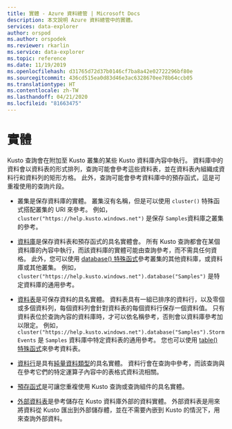 ```yaml
---
title: 實體 - Azure 資料總管 | Microsoft Docs
description: 本文說明 Azure 資料總管中的實體。
services: data-explorer
author: orspod
ms.author: orspodek
ms.reviewer: rkarlin
ms.service: data-explorer
ms.topic: reference
ms.date: 11/19/2019
ms.openlocfilehash: d31765d72d37b0146cf7ba8a42e02722296bf80e
ms.sourcegitcommit: 436cd515ea0d83d46e3ac6328670ee78b64ccb05
ms.translationtype: HT
ms.contentlocale: zh-TW
ms.lasthandoff: 04/21/2020
ms.locfileid: "81663475"
---
```

# <a name="entities"></a>實體

Kusto 查詢會在附加至 Kusto 叢集的某些 Kusto 資料庫內容中執行。 資料庫中的資料會以資料表的形式排列，查詢可能會參考這些資料表，並在資料表內組織成資料行和資料列的矩形方格。 此外，查詢可能會參考資料庫中的預存函式，這是可重複使用的查詢片段。

* 叢集是保存資料庫的實體。
  叢集沒有名稱，但是可以使用 `cluster()` 特殊函式搭配叢集的 URI 來參考。
  例如，`cluster("https://help.kusto.windows.net")` 是保存 `Samples`資料庫之叢集的參考。

* [資料庫](./databases.md)是保存資料表和預存函式的具名實體會。 所有 Kusto 查詢都會在某個資料庫的內容中執行，而該資料庫的實體可能由查詢參考，而不需具任何資格。 此外，您可以使用 [database() 特殊函式](../databasefunction.md)參考叢集的其他資料庫，或資料庫或其他叢集。 例如， `cluster("https://help.kusto.windows.net").database("Samples")`
  是特定資料庫的通用參考。

* [資料表](./tables.md)是可保存資料的具名實體。 資料表具有一組已排序的資料行，以及零個或多個資料列，每個資料列會針對資料表的每個資料行保存一個資料值。 只有資料表位於查詢內容的資料庫時，才可以依名稱參考，否則會以資料庫參考加以限定。 例如，`cluster("https://help.kusto.windows.net").database("Samples").StormEvents` 是 `Samples` 資料庫中特定資料表的通用參考。
  您也可以使用 [table() 特殊函式](../tablefunction.md)來參考資料表。

* [資料行](./columns.md)是具有[純量資料類型](../scalar-data-types/index.md)的具名實體。
  資料行會在查詢中參考，而該查詢與在參考它們的特定運算子內容中的表格式資料流相關。

* [預存函式](./stored-functions.md)是可讓您重複使用 Kusto 查詢或查詢組件的具名實體。

* [外部資料表](./externaltables.md)是參考儲存在 Kusto 資料庫外部的資料實體。
  外部資料表是用來將資料從 Kusto 匯出到外部儲存體，並在不需要內嵌到 Kusto 的情況下，用來查詢外部資料。
